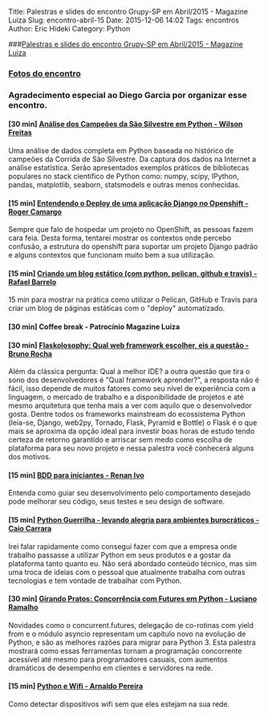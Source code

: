 Title: Palestras e slides do encontro Grupy-SP em Abril/2015 - Magazine Luiza
Slug: encontro-abril-15
Date: 2015-12-06 14:02
Tags: encontros
Author: Eric Hideki
Category: Python

###[Palestras e slides do encontro Grupy-SP em Abril/2015 - Magazine Luiza](http://www.meetup.com/Grupy-SP/events/221188662/)

### [Fotos do encontro](https://www.flickr.com/photos/37128592@N03/sets/72157654095596804)

### Agradecimento especial ao Diego Garcia por organizar esse encontro.

#### [30 min] [Análise dos Campeões da São Silvestre em Python - Wilson Freitas](http://www.slideshare.net/wfreitas/analise-dos-campeoes-da-corrida-de-sao-silvestre-com-python)
Uma análise de dados completa em Python baseada no histórico de campeões da Corrida de São Silvestre. Da captura dos dados na Internet a análise estatística. Serão apresentados exemplos práticos de bibliotecas populares no stack científico de Python como: numpy, scipy, IPython, pandas, matplotlib, seaborn, statsmodels e outras menos conhecidas.

#### [15 min] [Entendendo o Deploy de uma aplicação Django no Openshift - Roger Camargo]()
Sempre que falo de hospedar um projeto no OpenShift, as pessoas fazem cara feia. Desta forma, tentarei mostrar os contextos onde percebo confusão, a estrutura do openshift para suportar um projeto Django padrão e alguns contextos que funcionam muito bem a sua utilização.

#### [15 min] [Criando um blog estático (com python, pelican, github e travis) - Rafael Barrelo](https://docs.google.com/presentation/d/149ZsO1mRNYV0A6LrOFi4Ra8Lo0S4dfVJpN-CbVWYu1I/edit)
15 min para mostrar na prática como utilizar o Pelican, GitHub e Travis para criar um blog de páginas estáticas com o "deploy" automatizado.

#### [30 min] Coffee break - Patrocínio Magazine Luiza

#### [30 min] [Flaskolosophy: Qual web framework escolher, eis a questão - Bruno Rocha](https://docs.google.com/presentation/d/1qKKPJPar7wsieXdscwNznyFRjfCQX9UKV9bpeVxh274/edit)
Além da clássica pergunta: Qual a melhor IDE? a outra questão que tira o sono dos desenvolvedores é "Qual framework aprender?", a resposta não é fácil, isso depende de muitos fatores como seu nível de experiência com a linguagem, o mercado de trabalho e a disponibilidade de projetos e até mesmo arquitetura que tenha mais a ver com aquilo que o desenvolvedor gosta. Dentre todos os frameworks mainstream do ecossistema Python (leia-se, Django, web2py, Tornado, Flask, Pyramid e Bottle) o Flask é o que mais se aproxima da opção ideal para investir boas horas de estudo tendo certeza de retorno garantido e arriscar sem medo como escolha de plataforma para seu novo projeto e nessa palestra você conhecerá alguns dos motivos.

#### [15 min] [BDD para iniciantes - Renan Ivo](https://speakerdeck.com/renanivo/bdd)
Entenda como guiar seu desenvolvimento pelo comportamento desejado pode melhorar seu código, seus testes e seu design de software.

#### [15 min] [Python Guerrilha - levando alegria para ambientes burocráticos - Caio Carrara](https://speakerdeck.com/cacarrara/python-guerrilha-levando-alegria-para-ambientes-burocraticos)
Irei falar rapidamente como consegui fazer com que a empresa onde trabalho passasse a utilizar Python em seus produtos e a gostar da plataforma tanto quanto eu. Não será abordado conteúdo técnico, mas sim uma troca de ideias com o pessoal que atualmente trabalha com outras tecnologias e tem vontade de trabalhar com Python.

#### [30 min] [Girando Pratos: Concorrência com Futures em Python - Luciano Ramalho](https://speakerdeck.com/ramalho/girando-pratos-concorrencia-moderna-em-python)
Novidades como o concurrent.futures, delegação de co-rotinas com yield from e o módulo asyncio representam um capítulo novo na evolução de Python, e são as melhores razões para migrar para Python 3.
Esta palestra mostrará como essas ferramentas tornam a programação concorrente acessível até mesmo para programadores casuais, com aumentos dramáticos de desempenho em clientes e servidores na rede.

#### [15 min] [Python e Wifi - Arnaldo Pereira]()
Como detectar dispositivos wifi sem que eles estejam na sua rede.
